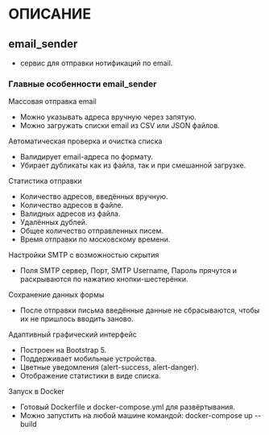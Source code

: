 # ОПИСАНИЕ

## email_sender 
* сервис для отправки нотификаций по email.

### Главные особенности email_sender

Массовая отправка email
- Можно указывать адреса вручную через запятую.
- Можно загружать списки email из CSV или JSON файлов.


Автоматическая проверка и очистка списка
- Валидирует email-адреса по формату.
- Убирает дубликаты как из файла, так и при смешанной загрузке.

Статистика отправки
- Количество адресов, введённых вручную.
- Количество адресов в файле.
- Валидных адресов из файла.
- Удалённых дублей.
- Общее количество отправленных писем.
- Время отправки по московскому времени.

Настройки SMTP с возможностью скрытия
- Поля SMTP сервер, Порт, SMTP Username, Пароль прячутся и раскрываются по нажатию кнопки-шестерёнки.

Сохранение данных формы
- После отправки письма введённые данные не сбрасываются, чтобы их не пришлось вводить заново.

Адаптивный графический интерфейс
- Построен на Bootstrap 5.
- Поддерживает мобильные устройства.
- Цветные уведомления (alert-success, alert-danger).
- Отображение статистики в виде списка.

Запуск в Docker
- Готовый Dockerfile и docker-compose.yml для развёртывания.
- Можно запустить на любой машине командой: docker-compose up --build
